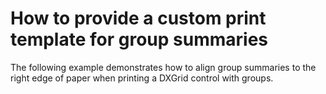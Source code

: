 # How to provide a custom print template  for group summaries


<p>The following example demonstrates how to align group summaries to the right edge of paper when printing a DXGrid control with groups.</p>

<br/>


